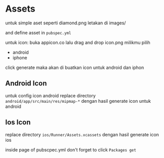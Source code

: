 #  Assets

untuk simple aset seperti diamond.png letakan di images/

and define asset in `pubspec.yml`

untuk icon:
buka appicon.co
lalu drag and drop icon.png milikmu
pilih
- android
- iphone

click generate maka akan di buatkan icon untuk android dan iphon

## Android Icon
untuk config icon android
replace directory `android/app/src/main/res/mipmap-*` dengan hasil generate icon untuk android


## Ios Icon
replace directory `ios/Runner/Assets.xcassets` dengan hasil generate icon ios

inside page of pubscpec.yml don't forget to click `Packages get`